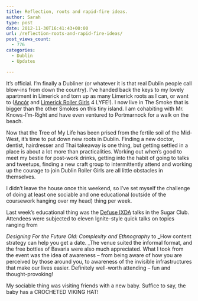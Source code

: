```yaml
---
title: Reflection, roots and rapid-fire ideas.
author: Sarah
type: post
date: 2012-11-30T16:41:43+00:00
url: /reflection-roots-and-rapid-fire-ideas/
post_views_count:
  - 776
categories:
  - Dublin
  - Updates

---
```

It&#8217;s official. I&#8217;m finally a Dubliner (or whatever it is that real Dublin people call blow-ins from down the country). I&#8217;ve handed back the keys to my lovely apartment in Limerick and torn up as many Limerick roots as I can, or want to (<a href="http://www.ancor.ie" target="_blank">Ancór</a> and <a href="http://www.limerickrollergirls.com" target="_blank">Limerick Roller Girls</a> 4 LYFE!). I now live in The Smoke that is bigger than the other Smokes on this tiny island. I am cohabiting with Mr. Knows-I&#8217;m-Right and have even ventured to Portmarnock for a walk on the beach.

Now that the Tree of My Life has been prised from the fertile soil of the Mid-West, it&#8217;s time to put down new roots in Dublin. Finding a new doctor, dentist, hairdresser and Thai takeaway is one thing, but getting settled in a place is about a lot more than practicalities. Working out when&#8217;s good to meet my bestie for post-work drinks, getting into the habit of going to talks and tweetups, finding a new craft group to intermittently attend and working up the courage to join Dublin Roller Girls are all little obstacles in themselves.

I didn&#8217;t leave the house once this weekend, so I&#8217;ve set myself the challenge of doing at least one sociable and one educational (outside of the coursework hanging over my head) thing per week.

Last week&#8217;s educational thing was the <a href="http://www.defuse.ixd.ie/" target="_blank">Defuse IXDA</a> talks in the Sugar Club. Attendees were subjected to eleven Ignite-style quick talks on topics ranging from
  
_Designing For the Future Old: Complexity and Ethnography_ to _How content strategy can help you get a date. _The venue suited the informal format, and the free bottles of Bavaria were also much appreciated. What I took from the event was the idea of awareness &#8211; from being aware of how you are perceived by those around you, to awareness of the invisible infrastructures that make our lives easier. Definitely well-worth attending &#8211; fun and thought-provoking!

My sociable thing was visiting friends with a new baby. Suffice to say, the baby has a CROCHETED VIKING HAT!